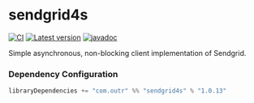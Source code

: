 # sendgrid4s

[![CI](https://github.com/outr/sendgrid4s/actions/workflows/ci.yml/badge.svg?branch=master)](https://github.com/outr/sendgrid4s/actions/workflows/ci.yml)
[![Latest version](https://index.scala-lang.org/outr/sendgrid4s/sendgrid4s/latest.svg)](https://index.scala-lang.org/outr/sendgrid4s)
[![javadoc](https://javadoc.io/badge2/com.outr/sendgrid4s_3/javadoc.svg)](https://javadoc.io/doc/com.outr/sendgrid4s_3)

Simple asynchronous, non-blocking client implementation of Sendgrid.

### Dependency Configuration

```scala
libraryDependencies += "com.outr" %% "sendgrid4s" % "1.0.13"
```